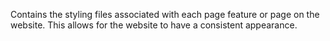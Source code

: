 Contains the styling files associated with each page feature or page on the website. This allows for the website to have a consistent appearance.